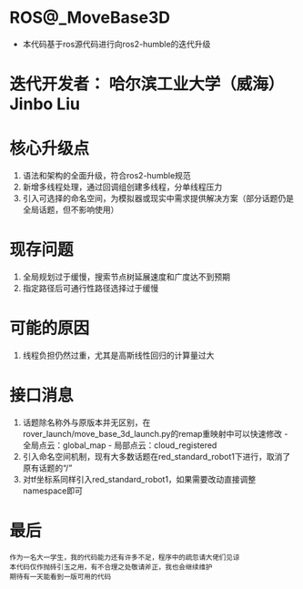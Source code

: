 # ROS@_MoveBase3D
- 本代码基于ros源代码进行向ros2-humble的迭代升级

# 迭代开发者： 哈尔滨工业大学（威海） Jinbo Liu

# 核心升级点
  1. 语法和架构的全面升级，符合ros2-humble规范
  2. 新增多线程处理，通过回调组创建多线程，分单线程压力
  3. 引入可选择的命名空间，为模拟器或现实中需求提供解决方案（部分话题仍是全局话题，但不影响使用）

# 现存问题
  1. 全局规划过于缓慢，搜索节点树延展速度和广度达不到预期
  2. 指定路径后可通行性路径选择过于缓慢

# 可能的原因
  1. 线程负担仍然过重，尤其是高斯线性回归的计算量过大

# 接口消息
  1. 话题除名称外与原版本并无区别，在rover_launch/move_base_3d_launch.py的remap重映射中可以快速修改
    - 全局点云：global_map
    - 局部点云：cloud_registered
  2. 引入命名空间机制，现有大多数话题在red_standard_robot1下进行，取消了原有话题的“/”
  3. 对tf坐标系同样引入red_standard_robot1，如果需要改动直接调整namespace即可

# 最后
    作为一名大一学生，我的代码能力还有许多不足，程序中的疏忽请大佬们见谅
    本代码仅作抛砖引玉之用，有不合理之处敬请斧正，我也会继续维护
    期待有一天能看到一版可用的代码